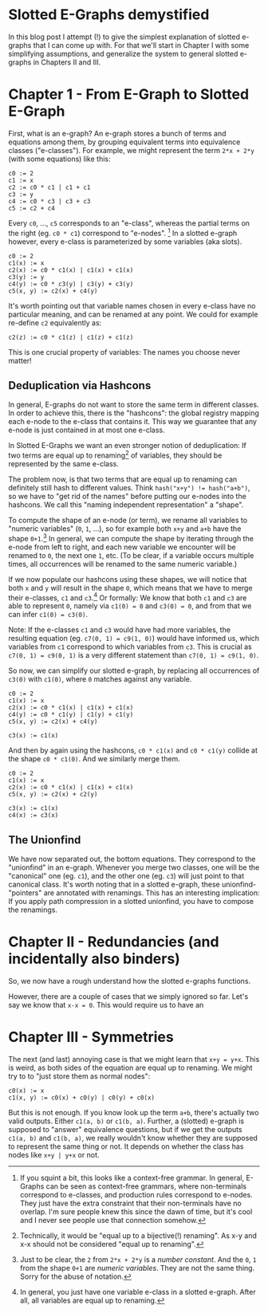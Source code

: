 Slotted E-Graphs demystified
============================

In this blog post I attempt (!) to give the simplest explanation of slotted e-graphs that I can come up with.
For that we'll start in Chapter I with some simplifying assumptions, and generalize the system to general slotted e-graphs in Chapters II and III.

# Chapter 1 - From E-Graph to Slotted E-Graph
First, what is an e-graph?
An e-graph stores a bunch of terms and equations among them, by grouping equivalent terms into equivalence classes ("e-classes").
For example, we might represent the term `2*x + 2*y` (with some equations) like this:

```
c0 := 2
c1 := x
c2 := c0 * c1 | c1 + c1
c3 := y
c4 := c0 * c3 | c3 + c3
c5 := c2 + c4
```

Every `c0`, ..., `c5` corresponds to an "e-class", whereas the partial terms on the right (eg. `c0 * c1`) correspond to "e-nodes". [^grammar]
In a slotted e-graph however, every e-class is parameterized by some variables (aka slots).

```
c0 := 2
c1(x) := x
c2(x) := c0 * c1(x) | c1(x) + c1(x)
c3(y) := y
c4(y) := c0 * c3(y) | c3(y) + c3(y)
c5(x, y) := c2(x) + c4(y)
```

It's worth pointing out that variable names chosen in every e-class have no particular meaning, and can be renamed at any point.
We could for example re-define `c2` equivalently as:
```
c2(z) := c0 * c1(z) | c1(z) + c1(z)
```
This is one crucial property of variables: The names you choose never matter!

## Deduplication via Hashcons

In general, E-graphs do not want to store the same term in different classes.
In order to achieve this, there is the "hashcons": the global registry mapping each e-node to the e-class that contains it.
This way we guarantee that any e-node is just contained in at most one e-class.

In Slotted E-Graphs we want an even stronger notion of deduplication:
If two terms are equal up to renaming[^bij] of variables, they should be represented by the same e-class.

The problem now, is that two terms that are equal up to renaming can definitely still hash to different values. Think `hash("x+y") != hash("a+b")`,
so we have to "get rid of the names" before putting our e-nodes into the hashcons. We call this "naming independent representation" a "shape".

To compute the shape of an e-node (or term), we rename all variables to "numeric variables" (`0`, `1`, ...), so for example both `x+y` and `a+b` have the shape `0+1`.[^notation]
In general, we can compute the shape by iterating through the e-node from left to right, and each new variable we encounter will be renamed to `0`, the next one `1`, etc.
(To be clear, if a variable occurs multiple times, all occurrences will be renamed to the same numeric variable.)

If we now populate our hashcons using these shapes, we will notice that both `x` and `y` will result in the shape `0`, which means that we have to merge their e-classes, `c1` and `c3`.[^one-var-eclass]
Or formally: We know that both `c1` and `c3` are able to represent `0`, namely via `c1(0) = 0` and `c3(0) = 0`,
and from that we can infer `c1(0) = c3(0)`.

Note: If the e-classes `c1` and `c3` would have had more variables, the resulting equation (eg. `c7(0, 1) = c9(1, 0)`) would have informed us, which variables from `c1` correspond to which variables from `c3`.
This is crucial as `c7(0, 1) = c9(0, 1)` is a very different statement than `c7(0, 1) = c9(1, 0)`.

So now, we can simplify our slotted e-graph, by replacing all occurrences of `c3(0)` with `c1(0)`, where `0` matches against any variable.

```
c0 := 2
c1(x) := x
c2(x) := c0 * c1(x) | c1(x) + c1(x)
c4(y) := c0 * c1(y) | c1(y) + c1(y)
c5(x, y) := c2(x) + c4(y)

c3(x) := c1(x)
```

And then by again using the hashcons, `c0 * c1(x)` and `c0 * c1(y)` collide at the shape `c0 * c1(0)`. And we similarly merge them.

```
c0 := 2
c1(x) := x
c2(x) := c0 * c1(x) | c1(x) + c1(x)
c5(x, y) := c2(x) + c2(y)

c3(x) := c1(x)
c4(x) := c3(x)
```

## The Unionfind

We have now separated out, the bottom equations. They correspond to the "unionfind" in an e-graph.
Whenever you merge two classes, one will be the "canonical" one (eg. `c1`), and the other one (eg. `c3`) will just point to that canonical class.
It's worth noting that in a slotted e-graph, these unionfind-"pointers" are annotated with renamings.
This has an interesting implication: If you apply path compression in a slotted unionfind, you have to compose the renamings.

# Chapter II - Redundancies (and incidentally also binders)
So, we now have a rough understand how the slotted e-graphs functions.

However, there are a couple of cases that we simply ignored so far.
Let's say we know that `x-x = 0`. This would require us to have an 

# Chapter III - Symmetries
The next (and last) annoying case is that we might learn that `x+y = y+x`.
This is weird, as both sides of the equation are equal up to renaming.
We might try to to "just store them as normal nodes":

```
c0(x) := x
c1(x, y) := c0(x) + c0(y) | c0(y) + c0(x)
```

But this is not enough.
If you know look up the term `a+b`, there's actually two valid outputs. Either `c1(a, b)` or `c1(b, a)`.
Further, a (slotted) e-graph is supposed to "answer" equivalence questions, but if we get the outputs `c1(a, b)` and `c1(b, a)`, we really wouldn't know whether they are supposed to represent the same thing or not.
It depends on whether the class has nodes like `x+y | y+x` or not.

[^bij]: Technically, it would be "equal up to a bijective(!) renaming". As x-y and x-x should not be considered "equal up to renaming".
[^grammar]: If you squint a bit, this looks like a context-free grammar. In general, E-Graphs can be seen as context-free grammars, where non-terminals correspond to e-classes, and production rules correspond to e-nodes. They just have the extra constraint that their non-terminals have no overlap. I'm sure people knew this since the dawn of time, but it's cool and I never see people use that connection somehow.
[^one-var-eclass]: In general, you just have one variable e-class in a slotted e-graph. After all, all variables are equal up to renaming.
[^notation]: Just to be clear, the `2` from `2*x + 2*y` is a *number constant*. And the `0`, `1` from the shape `0+1` are *numeric variables*. They are not the same thing. Sorry for the abuse of notation.
